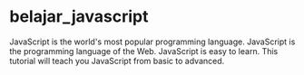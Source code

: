 # belajar_javascript
  JavaScript is the world's most popular programming language.
  JavaScript is the programming language of the Web.
  JavaScript is easy to learn.
  This tutorial will teach you JavaScript from basic to advanced.
